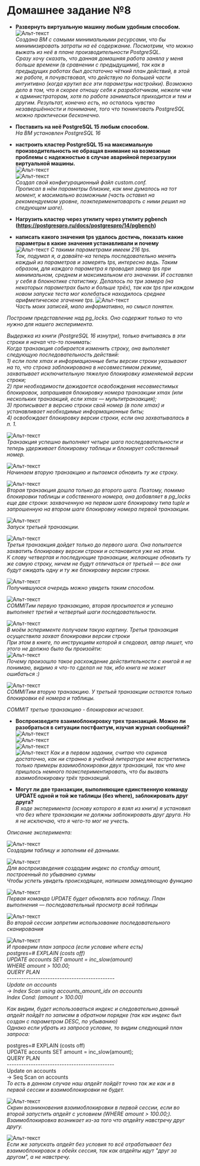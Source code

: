 
# Домашнее задание №8


* **Развернуть виртуальную машину любым удобным способом.**  
![Альт-текст](Images/HW8/00.png)  
_Создана ВМ с самыми минимальными ресурсами, что бы минимизировать затраты на её содержание. Посмотрим, что можно выжать из неё в плане производительности PostgreSQL._  
_Сразу хочу сказать, что данная домашняя работа заняла у меня больше времени (в сравнении с предыдущими), так как в предыдущих работах был достаточно чёткий план действий, в этой же работе, я почувствовал, что действую 
 по большей части интуитивно (когда крутил все эти параметры настройки). Возможно дело в том, что я скорее отношу себя к разработчикам, нежели чем к администраторам, хотя по работе заниматься приходится и тем и другим. 
 Результат, конечно есть, но осталось чувство незавершённости и понимание, того что тюнинговать PostgreSQL можно практически бесконечно._  

* **Поставить на неё PostgreSQL 15 любым способом.**  
_На ВМ установлен PostgreSQL 16_  

* **настроить кластер PostgreSQL 15 на максимальную производительность не обращая внимание на возможные проблемы с надежностью в случае аварийной перезагрузки виртуальной машины.**  
![Альт-текст](Images/HW8/01.png)  
![Альт-текст](Images/HW8/02.png)  
_Создал свой конфигурационный файл custom.conf._  
_Прописал в нём параметры близкие, как мне думалось на тот момент, к масимально возможным (часть оставил на рекомендуемом уровне, поэкперименитовароть с ними решил на следующем шаге)._  

* **Нагрузить кластер через утилиту через утилиту pgbench (https://postgrespro.ru/docs/postgrespro/14/pgbench)**
* **написать какого значения tps удалось достичь, показать какие параметры в какие значения устанавливали и почему**  
![Альт-текст](Images/HW8/03.png)
_С такими параметрами имеем 216 tps._  
_Так, подумал я, а давайте-ка теперь последовательно менять каждый из параметров и замерять tps, интересно ведь. Таким образом, для каждого параметра я проводил замер tps при минимальном, среднем и максимальном его значении. И составлял у себя в блокнотике статистику. Делалось по три замера (на некоторых параметрах было и больше трёх), так как tps при каждом новом запуске теста мог колебаться находилось среднее арифметическое згачение tps._
![Альт-текст](Images/HW8/04.png)  
_Часть моих записей, мало информативно, но смысл понятен._  


_Построим представление над pg_locks. Оно содержит только то что нужно для нашего эксперимента._  

_Выдержка из книги (PostgreSQL 16 изнутри), только вчитываясь в эти строки я начал что-то понимать:_  
_Когда транзакция собирается изменить строку, она выполняет следующую последовательность действий:_  
_1) если поле xmax и информационные биты версии строки указывают на то, что строка заблокирована в несовместимом режиме, захватывает исключительную тяжелую блокировку изменяемой версии строки;  
2) при необходимости дожидается освобождения несовместимых блокировок, запрашивая блокировку номера транзакции xmax (или нескольких транзакций, если xmax — мультитранзакция);  
3) прописывает в версию строки свой номер (в поле xmax) и устанавливает необходимые информационные биты;  
4) освобождает блокировку версии строки, если она захватывалась в п. 1._  

![Альт-текст](Images/HW7/09.png)  
_Транзакция успешно выполняет четыре шага последовательности и теперь удерживает блокировку таблицы и блокирует собственный номер._  

![Альт-текст](Images/HW7/10.png)  
_Начинаем вторую транзакцию и пытаемся обновить ту же строку._  

![Альт-текст](Images/HW7/11.png)  
_Вторая транзакция дошла только до второго шага. Поэтому, помимо блокировки таблицы и собственного номера, она добавляет в pg_locks еще две
строки: захваченную на первом шаге блокировку типа tuple и запрошенную на втором шаге блокировку номера первой транзакции._  

![Альт-текст](Images/HW7/12.png)  
_Запуск третьей транзакции._  

![Альт-текст](Images/HW7/13.png)  
_Третья транзакция дойдет только до первого шага. Она попытается захватить блокировку версии строки и остановится уже на этом._  
_К слову четвертая и последующие транзакции, желающие обновить ту же самую строку, ничем не будут отличаться от третьей — все они будут ожидать одну
и ту же блокировку версии строки._  

![Альт-текст](Images/HW7/14.png)  
_Получившуюся очередь можно увидеть таким способом._  

![Альт-текст](Images/HW7/15.png)  
_COMMITим первую транзакцию, вторая просыпается и успешно выполняет третий и четвертый шаги последовательности._  

![Альт-текст](Images/HW7/16.png)  
_В моём эсперименте получаем такую картину. Третья транзакция осуществила захват блокировки версии строки_  
_При этом в книге, по инструкциям которой я следовал, автор пишет, что этого не должно было бы произойти:_  
![Альт-текст](Images/HW7/17.png)  
_Почему произошло такое расхождение действительности с книгой я не понимаю, видимо я что-то сделал не так, ибо книга не может ошибаться :)_  

![Альт-текст](Images/HW7/18.png)  
_COMMITим вторую транзакцию. У третьей транзакции остаются только блокировки её номера и таблицы._  

_COMMIT третью транзакцию - блокировки исчезают._  


* **Воспроизведите взаимоблокировку трех транзакций. Можно ли разобраться в ситуации постфактум, изучая журнал сообщений?**  
![Альт-текст](Images/HW7/19.png)  
![Альт-текст](Images/HW7/20.png)  
![Альт-текст](Images/HW7/21.png)  
![Альт-текст](Images/HW7/22.png)
_Как и в первом задании, считаю что скринов достаточно, как ни странно в учебной литературе мне встретились только примеры взаимоблокировки двух транзакций, так что мне пришлось немного поэкспериментировать, что бы вызвать взаимоблокировку трёх транзакций._  

* **Могут ли две транзакции, выполняющие единственную команду UPDATE одной и той же таблицы (без where), заблокировать друг друга?**  
_В ходе эксперимента (основу которого я взял из книги) я установил что без where транзакции не должны заблокировать друг друга. Но я не исключаю, что я чего-то мог не учесть._  

_Описание эксперимента:_  

![Альт-текст](Images/HW7/23.png)  
_Создадим таблицу и заполним её данными._  

![Альт-текст](Images/HW7/24.png)  
_Для воспроизведения создадим индекс по столбцу amount, построенный по убыванию суммы_  
_Чтобы успеть увидеть происходящее, напишем замедляющую функцию_  

![Альт-текст](Images/HW7/25.png)  
_Первая команда UPDATE будет обновлять всю таблицу. План выполнения — последовательный просмотр всей таблицы_  

![Альт-текст](Images/HW7/26.png)  
_Во второй сессии запретим использование последовательного сканирования_  

![Альт-текст](Images/HW7/27.png)  
_И проверим план запроса (если условие where есть)  
postgres=# EXPLAIN (costs off)  
UPDATE accounts SET amount = inc_slow(amount)  
WHERE amount > 100.00;  
                       QUERY PLAN  
    ---------------------------------------------  
 Update on accounts  
   ->  Index Scan using accounts_amount_idx on accounts  
         Index Cond: (amount > 100.00)_  
         
_Как видим, будет использоваться индекс и следовательно данный апдейт пойдёт по записям в обратном порядке (так как индекс был создан с параметром DESC, по убыванию)  
Однако если убрать из запроса условие, то видим следующий план запроса:_  

postgres=# EXPLAIN (costs off)  
UPDATE accounts SET amount = inc_slow(amount);  
         QUERY PLAN    
    ---------------------------------------------  
 Update on accounts  
   ->  Seq Scan on accounts  
_То есть в данном случае наш апдейт пойдёт точно так же как и в первой сессии и взаимоблокировки не будет._  

![Альт-текст](Images/HW7/28.png)  
_Скрин возникновения взаимоблокировки в первой сессии, если во второй запустить апдейт с условием (WHERE amount > 100.00;).  
Взаимоблокировка возникает из-за того что апдейту навстречу друг другу._  

![Альт-текст](Images/HW7/29.png)  
_Если же запускать апдейт без условия то всё отрабатывает без взаимоблокировок в обейх сессия, так как апдейты идут "друг за другом", а не навстречу._  

